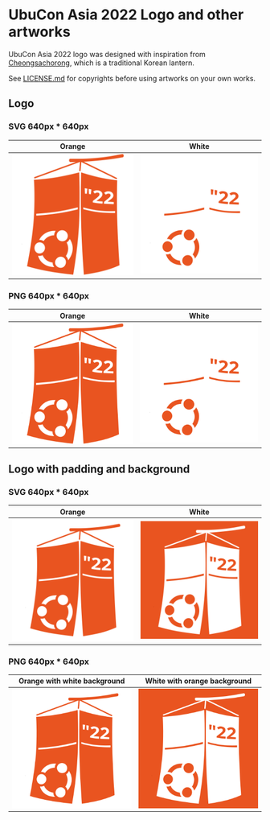 # UbuCon Asia 2022 Logo and other artworks
UbuCon Asia 2022 logo was designed with inspiration from [Cheongsachorong](https://en.wikipedia.org/wiki/Cheongsachorong), which is a traditional Korean lantern.

See [LICENSE.md](LICENSE.md) for copyrights before using artworks on your own works.

## Logo

### SVG 640px * 640px
| Orange | White |
|---|---|
|![](./uca22logo_orange.svg)|![](./uca22logo_white.svg)|

### PNG 640px * 640px
| Orange | White |
|---|---|
|![](./uca22logo_orange.png)|![](./uca22logo_white.png)|

## Logo with padding and background

### SVG 640px * 640px
| Orange | White |
|---|---|
|![](./uca22logo_orange_padding_white_background.svg)|![](./uca22logo_white_padding_orange_background.svg)|

### PNG 640px * 640px
| Orange with white background | White with orange background |
|---|---|
|![](./uca22logo_orange_padding_white_background.png)|![](./uca22logo_white_padding_orange_background.png)|